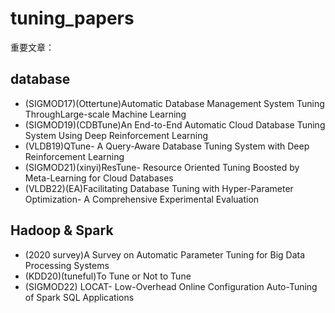 # tuning_papers

重要文章：

## database
+ (SIGMOD17)(Ottertune)Automatic Database Management System Tuning ThroughLarge-scale Machine Learning
+ (SIGMOD19)(CDBTune)An End-to-End Automatic Cloud Database Tuning System Using Deep Reinforcement Learning
+ (VLDB19)QTune- A Query-Aware Database Tuning System with Deep Reinforcement Learning
+ (SIGMOD21)(xinyi)ResTune- Resource Oriented Tuning Boosted by Meta-Learning for Cloud Databases
+ (VLDB22)(EA)Facilitating Database Tuning with Hyper-Parameter Optimization- A Comprehensive Experimental Evaluation

## Hadoop & Spark
+ (2020 survey)A Survey on Automatic Parameter Tuning for Big Data Processing Systems
+ (KDD20)(tuneful)To Tune or Not to Tune
+ (SIGMOD22) LOCAT- Low-Overhead Online Configuration Auto-Tuning of Spark SQL Applications
